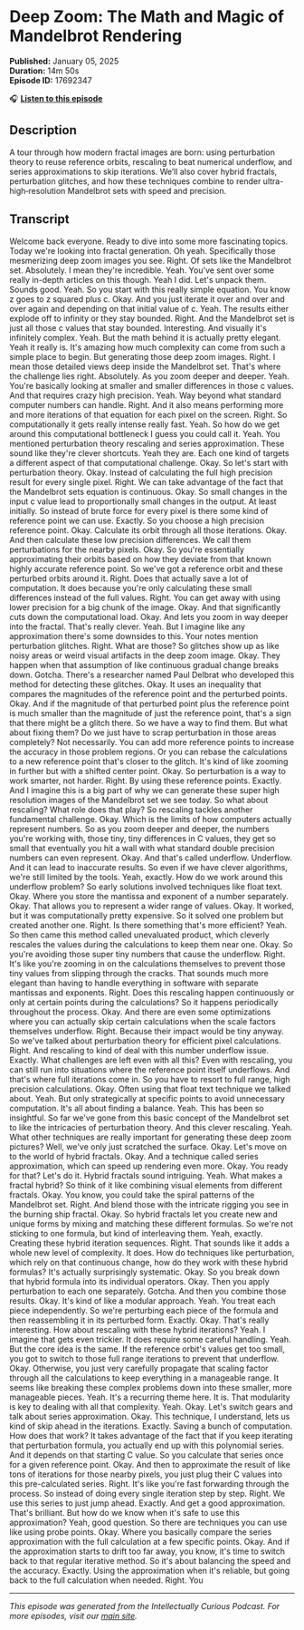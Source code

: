 # Deep Zoom: The Math and Magic of Mandelbrot Rendering

**Published:** January 05, 2025  
**Duration:** 14m 50s  
**Episode ID:** 17692347

🎧 **[Listen to this episode](https://intellectuallycurious.buzzsprout.com/2529712/episodes/17692347-deep-zoom-the-math-and-magic-of-mandelbrot-rendering)**

## Description

A tour through how modern fractal images are born: using perturbation theory to reuse reference orbits, rescaling to beat numerical underflow, and series approximations to skip iterations. We’ll also cover hybrid fractals, perturbation glitches, and how these techniques combine to render ultra-high‑resolution Mandelbrot sets with speed and precision.

## Transcript

Welcome back everyone. Ready to dive into some more fascinating topics. Today we're looking into fractal generation. Oh yeah. Specifically those mesmerizing deep zoom images you see. Right. Of sets like the Mandelbrot set. Absolutely. I mean they're incredible. Yeah. You've sent over some really in-depth articles on this though. Yeah I did. Let's unpack them. Sounds good. Yeah. So you start with this really simple equation. You know z goes to z squared plus c. Okay. And you just iterate it over and over and over again and depending on that initial value of c. Yeah. The results either explode off to infinity or they stay bounded. Right. And the Mandelbrot set is just all those c values that stay bounded. Interesting. And visually it's infinitely complex. Yeah. But the math behind it is actually pretty elegant. Yeah it really is. It's amazing how much complexity can come from such a simple place to begin. But generating those deep zoom images. Right. I mean those detailed views deep inside the Mandelbrot set. That's where the challenge lies right. Absolutely. As you zoom deeper and deeper. Yeah. You're basically looking at smaller and smaller differences in those c values. And that requires crazy high precision. Yeah. Way beyond what standard computer numbers can handle. Right. And it also means performing more and more iterations of that equation for each pixel on the screen. Right. So computationally it gets really intense really fast. Yeah. So how do we get around this computational bottleneck I guess you could call it. Yeah. You mentioned perturbation theory rescaling and series approximation. These sound like they're clever shortcuts. Yeah they are. Each one kind of targets a different aspect of that computational challenge. Okay. So let's start with perturbation theory. Okay. Instead of calculating the full high precision result for every single pixel. Right. We can take advantage of the fact that the Mandelbrot sets equation is continuous. Okay. So small changes in the input c value lead to proportionally small changes in the output. At least initially. So instead of brute force for every pixel is there some kind of reference point we can use. Exactly. So you choose a high precision reference point. Okay. Calculate its orbit through all those iterations. Okay. And then calculate these low precision differences. We call them perturbations for the nearby pixels. Okay. So you're essentially approximating their orbits based on how they deviate from that known highly accurate reference point. So we've got a reference orbit and these perturbed orbits around it. Right. Does that actually save a lot of computation. It does because you're only calculating these small differences instead of the full values. Right. You can get away with using lower precision for a big chunk of the image. Okay. And that significantly cuts down the computational load. Okay. And lets you zoom in way deeper into the fractal. That's really clever. Yeah. But I imagine like any approximation there's some downsides to this. Your notes mention perturbation glitches. Right. What are those? So glitches show up as like noisy areas or weird visual artifacts in the deep zoom image. Okay. They happen when that assumption of like continuous gradual change breaks down. Gotcha. There's a researcher named Paul Delbrat who developed this method for detecting these glitches. Okay. It uses an inequality that compares the magnitudes of the reference point and the perturbed points. Okay. And if the magnitude of that perturbed point plus the reference point is much smaller than the magnitude of just the reference point, that's a sign that there might be a glitch there. So we have a way to find them. But what about fixing them? Do we just have to scrap perturbation in those areas completely? Not necessarily. You can add more reference points to increase the accuracy in those problem regions. Or you can rebase the calculations to a new reference point that's closer to the glitch. It's kind of like zooming in further but with a shifted center point. Okay. So perturbation is a way to work smarter, not harder. Right. By using these reference points. Exactly. And I imagine this is a big part of why we can generate these super high resolution images of the Mandelbrot set we see today. So what about rescaling? What role does that play? So rescaling tackles another fundamental challenge. Okay. Which is the limits of how computers actually represent numbers. So as you zoom deeper and deeper, the numbers you're working with, those tiny, tiny differences in C values, they get so small that eventually you hit a wall with what standard double precision numbers can even represent. Okay. And that's called underflow. Underflow. And it can lead to inaccurate results. So even if we have clever algorithms, we're still limited by the tools. Yeah, exactly. How do we work around this underflow problem? So early solutions involved techniques like float text. Okay. Where you store the mantissa and exponent of a number separately. Okay. That allows you to represent a wider range of values. Okay. It worked, but it was computationally pretty expensive. So it solved one problem but created another one. Right. Is there something that's more efficient? Yeah. So then came this method called unevaluated product, which cleverly rescales the values during the calculations to keep them near one. Okay. So you're avoiding those super tiny numbers that cause the underflow. Right. It's like you're zooming in on the calculations themselves to prevent those tiny values from slipping through the cracks. That sounds much more elegant than having to handle everything in software with separate mantissas and exponents. Right. Does this rescaling happen continuously or only at certain points during the calculations? So it happens periodically throughout the process. Okay. And there are even some optimizations where you can actually skip certain calculations when the scale factors themselves underflow. Right. Because their impact would be tiny anyway. So we've talked about perturbation theory for efficient pixel calculations. Right. And rescaling to kind of deal with this number underflow issue. Exactly. What challenges are left even with all this? Even with rescaling, you can still run into situations where the reference point itself underflows. And that's where full iterations come in. So you have to resort to full range, high precision calculations. Okay. Often using that float text technique we talked about. Yeah. But only strategically at specific points to avoid unnecessary computation. It's all about finding a balance. Yeah. This has been so insightful. So far we've gone from this basic concept of the Mandelbrot set to like the intricacies of perturbation theory. And this clever rescaling. Yeah. What other techniques are really important for generating these deep zoom pictures? Well, we've only just scratched the surface. Okay. Let's move on to the world of hybrid fractals. Okay. And a technique called series approximation, which can speed up rendering even more. Okay. You ready for that? Let's do it. Hybrid fractals sound intriguing. Yeah. What makes a fractal hybrid? So think of it like combining visual elements from different fractals. Okay. You know, you could take the spiral patterns of the Mandelbrot set. Right. And blend those with the intricate rigging you see in the burning ship fractal. Okay. So hybrid fractals let you create new and unique forms by mixing and matching these different formulas. So we're not sticking to one formula, but kind of interleaving them. Yeah, exactly. Creating these hybrid iteration sequences. Right. That sounds like it adds a whole new level of complexity. It does. How do techniques like perturbation, which rely on that continuous change, how do they work with these hybrid formulas? It's actually surprisingly systematic. Okay. So you break down that hybrid formula into its individual operators. Okay. Then you apply perturbation to each one separately. Gotcha. And then you combine those results. Okay. It's kind of like a modular approach. Yeah. You treat each piece independently. So we're perturbing each piece of the formula and then reassembling it in its perturbed form. Exactly. Okay. That's really interesting. How about rescaling with these hybrid iterations? Yeah. I imagine that gets even trickier. It does require some careful handling. Yeah. But the core idea is the same. If the reference orbit's values get too small, you got to switch to those full range iterations to prevent that underflow. Okay. Otherwise, you just very carefully propagate that scaling factor through all the calculations to keep everything in a manageable range. It seems like breaking these complex problems down into these smaller, more manageable pieces. Yeah. It's a recurring theme here. It is. That modularity is key to dealing with all that complexity. Yeah. Okay. Let's switch gears and talk about series approximation. Okay. This technique, I understand, lets us kind of skip ahead in the iterations. Exactly. Saving a bunch of computation. How does that work? It takes advantage of the fact that if you keep iterating that perturbation formula, you actually end up with this polynomial series. And it depends on that starting C value. So you calculate that series once for a given reference point. Okay. And then to approximate the result of like tons of iterations for those nearby pixels, you just plug their C values into this pre-calculated series. Right. It's like you're fast forwarding through the process. So instead of doing every single iteration step by step. Right. We use this series to just jump ahead. Exactly. And get a good approximation. That's brilliant. But how do we know when it's safe to use this approximation? Yeah, good question. So there are techniques you can use like using probe points. Okay. Where you basically compare the series approximation with the full calculation at a few specific points. Okay. And if the approximation starts to drift too far away, you know, it's time to switch back to that regular iterative method. So it's about balancing the speed and the accuracy. Exactly. Using the approximation when it's reliable, but going back to the full calculation when needed. Right. You

---
*This episode was generated from the Intellectually Curious Podcast. For more episodes, visit our [main site](https://intellectuallycurious.buzzsprout.com).*
